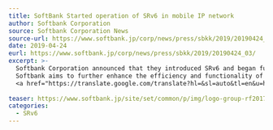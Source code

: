 ```yaml
---
title: SoftBank Started operation of SRv6 in mobile IP network
author: Softbank Corporation
source: Softbank Corporation News
source-url: https://www.softbank.jp/corp/news/press/sbkk/2019/20190424_03/
date: 2019-04-24
eurl: https://www.softbank.jp/corp/news/press/sbkk/2019/20190424_03/
excerpt: >-
  Softbank Corporation announced that they introduced SRv6 and began full-scale operation on a commercial network from April 2019.<br/>
  Softbank aims to further enhance the efficiency and functionality of the network by introducing the latest technologies such as SRv6, and aims to realize a highly reliable mobile network that can cope with the future traffic for the age of 5G and IoT.<br/>
  <a href="https://translate.google.com/translate?hl=&sl=auto&tl=en&u=https%3A%2F%2Fwww.softbank.jp%2Fcorp%2Fnews%2Fpress%2Fsbkk%2F2019%2F20190424_03%2F">Click here for an English translation.</a>
  
teaser: https://www.softbank.jp/site/set/common/p/img/logo-group-rf2017-ph1.png
categories:
  - SRv6
---
```

